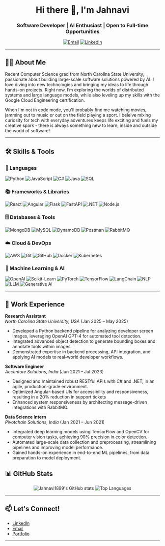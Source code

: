<!-- Profile Header -->
<h1 align="center">Hi there 👋, I'm Jahnavi</h1>
<h3 align="center">Software Developer | AI Enthusiast | Open to Full-time Opportunities</h3>

<!-- Social Links -->
<p align="center">
  <a href="mailto:panchavati.jahnavi@gmail.com"><img src="https://img.shields.io/badge/-Email-red?style=flat-square&logo=gmail&logoColor=white" alt="Email"></a>
  <a href="https://www.linkedin.com/in/panchavati-jahnavi/"><img src="https://img.shields.io/badge/-LinkedIn-blue?style=flat-square&logo=linkedin" alt="LinkedIn"></a>
  <!-- Add more social links as needed -->
</p>

---

## 👩‍💻 About Me

Recent Computer Science grad from North Carolina State University, passionate about building large-scale software solutions powered by AI. I love diving into new technologies and bringing my ideas to life through hands-on projects. Right now, I’m exploring the worlds of distributed systems and large language models, while also leveling up my skills with the Google Cloud Engineering certification.

When I'm not in code mode, you'll probably find me watching movies, jamming out to music or out on the field playing a sport. I beleive mixing curiosity for tech with everyday adventures keeps life exciting and fuels my creative spark - there is always something new to learn, inside and outside the world of software!

---

## 🛠️ Skills & Tools

### 📝 Languages  
![Python](https://img.shields.io/badge/Python-3776AB?style=for-the-badge&logo=python&logoColor=white)
![JavaScript](https://img.shields.io/badge/JavaScript-F7DF1E?style=for-the-badge&logo=javascript&logoColor=black)
![C#](https://img.shields.io/badge/C%23-239120?style=for-the-badge&logo=c-sharp&logoColor=white)
![Java](https://img.shields.io/badge/Java-007396?style=for-the-badge&logo=java&logoColor=white)
![SQL](https://img.shields.io/badge/SQL-4479A1?style=for-the-badge&logo=postgresql&logoColor=white)

### 📚 Frameworks & Libraries  
![React](https://img.shields.io/badge/React-20232A?style=for-the-badge&logo=react&logoColor=61DAFB)
![Angular](https://img.shields.io/badge/Angular-DD0031?style=for-the-badge&logo=angular&logoColor=white)
![Flask](https://img.shields.io/badge/Flask-000000?style=for-the-badge&logo=flask&logoColor=white)
![FastAPI](https://img.shields.io/badge/FastAPI-009688?style=for-the-badge&logo=fastapi&logoColor=white)
![.NET](https://img.shields.io/badge/.NET-512BD4?style=for-the-badge&logo=dotnet&logoColor=white)
![Node.js](https://img.shields.io/badge/Node.js-339933?style=for-the-badge&logo=node.js&logoColor=white)

### 🗄️ Databases & Tools  
![MongoDB](https://img.shields.io/badge/MongoDB-47A248?style=for-the-badge&logo=mongodb&logoColor=white)
![MySQL](https://img.shields.io/badge/MySQL-4479A1?style=for-the-badge&logo=mysql&logoColor=white)
![DynamoDB](https://img.shields.io/badge/DynamoDB-4053D6?style=for-the-badge&logo=amazon-dynamodb&logoColor=white)
![Postman](https://img.shields.io/badge/Postman-FF6C37?style=for-the-badge&logo=postman&logoColor=white)
![RabbitMQ](https://img.shields.io/badge/RabbitMQ-FF6600?style=for-the-badge&logo=rabbitmq&logoColor=white)

### ☁️ Cloud & DevOps  
![AWS](https://img.shields.io/badge/AWS-232F3E?style=for-the-badge&logo=amazon-aws&logoColor=white)
![Git](https://img.shields.io/badge/Git-F05032?style=for-the-badge&logo=git&logoColor=white)
![GitHub](https://img.shields.io/badge/GitHub-181717?style=for-the-badge&logo=github&logoColor=white)
![Docker](https://img.shields.io/badge/Docker-2496ED?style=for-the-badge&logo=docker&logoColor=white)
![Kubernetes](https://img.shields.io/badge/Kubernetes-326CE5?style=for-the-badge&logo=kubernetes&logoColor=white)

### 🤖 Machine Learning & AI  
![OpenAI](https://img.shields.io/badge/OpenAI-412991?style=for-the-badge&logo=openai&logoColor=white)
![Scikit-Learn](https://img.shields.io/badge/Scikit--Learn-F7931E?style=for-the-badge&logo=scikit-learn&logoColor=white)
![PyTorch](https://img.shields.io/badge/PyTorch-EE4C2C?style=for-the-badge&logo=pytorch&logoColor=white)
![TensorFlow](https://img.shields.io/badge/TensorFlow-FF6F00?style=for-the-badge&logo=tensorflow&logoColor=white)
![LangChain](https://img.shields.io/badge/LangChain-2B6CB0?style=for-the-badge)
![NLP](https://img.shields.io/badge/NLP-4B8BBE?style=for-the-badge)
![LLM](https://img.shields.io/badge/LLM-8e44ad?style=for-the-badge)
![Generative AI](https://img.shields.io/badge/Generative%20AI-ff69b4?style=for-the-badge)
<!-- Add more as needed -->

---

## 💼 Work Experience

**Research Assistant**  
*North Carolina State University, USA* (Jan 2025 – May 2025)  
- Developed a Python backend pipeline for analyzing developer screen images, leveraging OpenAI GPT-4 for automated tool detection.  
- Integrated advanced object detection to generate bounding boxes and annotate tools within images.  
- Demonstrated expertise in backend processing, API integration, and applying AI models to real-world developer workflows.

**Software Engineer**  
*Accenture Solutions, India* (Jun 2021 – Jul 2023)  
- Designed and maintained robust RESTful APIs with C# and .NET, in an agile, production-grade environment.
- Optimized Angular-based UIs for accessibility and responsiveness, resulting in a 20% reduction in support tickets
- Enhanced system responsiveness by architecting message-driven integrations with RabbitMQ.  

**Data Science Intern**  
*Pivotchain Solutions, India* (Jan 2021 – Jun 2021)  
- Integrated deep learning models using TensorFlow and OpenCV for computer vision tasks, achieving 90% precision in color detection.  
- Automated large-scale data collection and preprocessing, streamlining pipelines and improving model performance.  
- Gained hands-on experience in end-to-end ML pipelines, from data preparation to model deployment.


<!-- Add more experience as needed -->

<!-- --- -->

## 📊 GitHub Stats

<p align="center">
  <img src="https://github-readme-stats.vercel.app/api?username=Jahnavi1899&show_icons=true&theme=radical" alt="Jahnavi1899's GitHub stats" />
  <img src="https://github-readme-stats.vercel.app/api/top-langs/?username=Jahnavi1899&layout=compact&theme=radical" alt="Top Languages" />
</p>

 ---

<!-- ## 🚀 Featured Projects -->

<!-- - [**Project Name**](https://github.com/Jahnavi1899/project-name): Short description of this project.
- [**Another Project**](https://github.com/Jahnavi1899/another-project): Short description of another project.
<!-- Add more projects --> 

## 📫 Let's Connect!

- [LinkedIn](https://www.linkedin.com/in/panchavati-jahnavi/)
- [Email](mailto:panchavati.jahnavi@gmail.com)
- [Portfolio](https://jahnavi-panchavati-portfolio.netlify.app/) <!-- Optional -->

---

<!-- Fun or Personal Section (Optional) -->
<!-- <details>
  <summary>✨ Fun Facts & Interests</summary>
  <ul>
    <li>I love solving puzzles and brain teasers 🧩</li>
    <li>Coffee and code is my favorite combo ☕💻</li>
    <li>Always up for a hackathon!</li>
  </ul>
</details> -->
